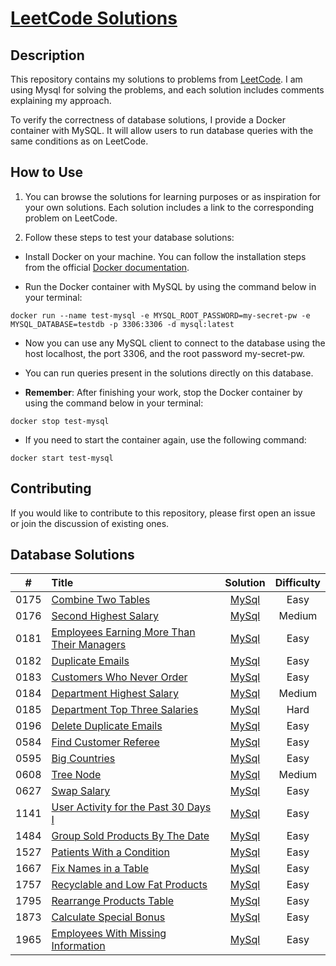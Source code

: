 # [LeetCode Solutions](https://github.com/sdimon13/leetCode)

## Description

This repository contains my solutions to problems from [LeetCode](https://leetcode.com/). I am using Mysql for solving
the
problems, and each solution includes comments explaining my approach.

To verify the correctness of database solutions, I provide a Docker container with MySQL. It will allow users to run
database queries with the same conditions as on LeetCode.

## How to Use

1. You can browse the solutions for learning purposes or as inspiration for your own solutions. Each solution includes a
   link to the corresponding problem on LeetCode.

2. Follow these steps to test your database solutions:

- Install Docker on your machine. You can follow the installation steps from the
  official [Docker documentation](https://docs.docker.com/get-docker/).

- Run the Docker container with MySQL by using the command below in your terminal:

`docker run --name test-mysql -e MYSQL_ROOT_PASSWORD=my-secret-pw -e MYSQL_DATABASE=testdb -p 3306:3306 -d mysql:latest`

- Now you can use any MySQL client to connect to the database using the host localhost, the port 3306, and the root
  password my-secret-pw.

- You can run queries present in the solutions directly on this database.

- **Remember**: After finishing your work, stop the Docker container by using the command below in your terminal:

`docker stop test-mysql`

- If you need to start the container again, use the following command:

`docker start test-mysql`

## Contributing

If you would like to contribute to this repository, please first open an issue or join the discussion of existing ones.

## Database Solutions

|  #   | Title                                                                                                                   |                      Solution                       | Difficulty |
|:----:|:------------------------------------------------------------------------------------------------------------------------|:---------------------------------------------------:|:----------:|
| 0175 | [Combine Two Tables](https://leetcode.com/problems/combine-two-tables/)                                                 |             [MySql](combine-two-tables)             |    Easy    |
| 0176 | [Second Highest Salary](https://leetcode.com/problems/second-highest-salary/)                                           |           [MySql](second-highest-salary)            |   Medium   |
| 0181 | [Employees Earning More Than Their Managers](https://leetcode.com/problems/employees-earning-more-than-their-managers/) | [MySql](employees-earning-more-than-their-managers) |    Easy    |
| 0182 | [Duplicate Emails](https://leetcode.com/problems/duplicate-emails/)                                                     |              [MySql](duplicate-emails)              |    Easy    |
| 0183 | [Customers Who Never Order](https://leetcode.com/problems/customers-who-never-order/)                                   |         [MySql](customers-who-never-order)          |    Easy    |
| 0184 | [Department Highest Salary](https://leetcode.com/problems/department-highest-salary/)                                   |         [MySql](department-highest-salary)          |   Medium   |
| 0185 | [Department Top Three Salaries](https://leetcode.com/problems/department-top-three-salaries/)                           |       [MySql](department-top-three-salaries)        |    Hard    |
| 0196 | [Delete Duplicate Emails](https://leetcode.com/problems/delete-duplicate-emails/)                                       |          [MySql](delete-duplicate-emails)           |    Easy    |
| 0584 | [Find Customer Referee](https://leetcode.com/problems/find-customer-referee/)                                           |           [MySql](find-customer-referee)            |    Easy    |
| 0595 | [Big Countries](https://leetcode.com/problems/big-countries/)                                                           |               [MySql](big-countries)                |    Easy    |
| 0608 | [Tree Node](https://leetcode.com/problems/tree-node/)                                                                   |                 [MySql](tree-node)                  |   Medium   |
| 0627 | [Swap Salary](https://leetcode.com/problems/swap-salary/)                                                               |                [MySql](swap-salary)                 |    Easy    |
| 1141 | [User Activity for the Past 30 Days I](https://leetcode.com/problems/user-activity-for-the-past-30-days-i/)             |    [MySql](user-activity-for-the-past-30-days-i)    |    Easy    |
| 1484 | [Group Sold Products By The Date](https://leetcode.com/problems/group-sold-products-by-the-date/)                       |      [MySql](group-sold-products-by-the-date)       |    Easy    |
| 1527 | [Patients With a Condition](https://leetcode.com/problems/patients-with-a-condition/)                                   |         [MySql](patients-with-a-condition)          |    Easy    |
| 1667 | [Fix Names in a Table](https://leetcode.com/problems/fix-names-in-a-table/)                                             |            [MySql](fix-names-in-a-table)            |    Easy    |
| 1757 | [Recyclable and Low Fat Products](https://leetcode.com/problems/recyclable-and-low-fat-products/)                       |      [MySql](recyclable-and-low-fat-products)       |    Easy    |
| 1795 | [Rearrange Products Table](https://leetcode.com/problems/rearrange-products-table/)                                     |          [MySql](rearrange-products-table)          |    Easy    |
| 1873 | [Calculate Special Bonus](https://leetcode.com/problems/calculate-special-bonus/)                                       |          [MySql](calculate-special-bonus)           |    Easy    |
| 1965 | [Employees With Missing Information](https://leetcode.com/problems/employees-with-missing-information/)                 |     [MySql](employees-with-missing-information)     |    Easy    |
